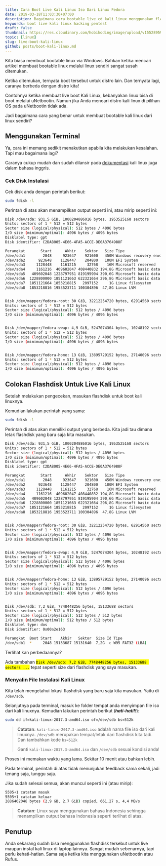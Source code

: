 ```yaml
---
title: Cara Boot Live Kali Linux Iso Dari Linux Fedora
date: 2019-03-18T11:03:30+07:00
description: Bagaimana cara bootable live cd kali linux menggunakan flashdisk di linux, cara membuat live iso kali linux di linux dengan benar, Bahkan ketika mencari artikel membuat bootable linux melalui linux sendiri sangat susah ditemukan
keywords: boot live kali linux hacking pentest
draft: false
thumbnail: https://res.cloudinary.com/hobikoding/image/upload/v1552895931/Kali/kali.jpg
topic: [linux]
slug: live-boot-kali-linux
github: posts/boot-kali-linux.md
---
```


Kita biasa membuat bootable linux via Windows. Bahkan ketika mencari artikel membuat bootable linux melalui linux sendiri sangat susah ditemukan.

Ketika ditemukan, ternyata boot tersebut untuk distro lain. Dan ternyata lagi, caranya berbeda dengan distro kita!

Contohnya ketika membuat live boot Kali Linux, kebanyakan linux bisa di boot melalui uNetbootin. Namun jika Anda mencari distro kali linux di pilihan OS pada uNetbootin tidak ada.

Jadi bagaimana cara yang benar untuk membuat bootable kali linux dari linux sendiri?

## Menggunakan Terminal

Ya, cara ini memang sedikit menakutkan apabila kita melakukan kesalahan. Tapi mau bagaimana lagi?

Caranya cukup mudah dan sudah dilansir pada [dokumentasi](https://docs.kali.org/downloading/kali-linux-live-usb-install) kali linux juga dalam bahasa inggris.

### Cek Disk Instalasi

Cek disk anda dengan perintah berikut:

```bash
sudo fdisk -l
```

Perintah di atas akan menampilkan output seperti ini, atau mirip seperti ini:

```bash
Disk /dev/sda: 931,5 GiB, 1000204886016 bytes, 1953525168 sectors
Units: sectors of 1 * 512 = 512 bytes
Sector size (logical/physical): 512 bytes / 4096 bytes
I/O size (minimum/optimal): 4096 bytes / 4096 bytes
Disklabel type: gpt
Disk identifier: C2DAB005-4E66-4FA5-ACCE-DE0A3764988F

Perangkat       Start      Akhir    Sektor   Size Tipe
/dev/sda1        2048     923647    921600   450M Windows recovery environment
/dev/sda2      923648    1128447    204800   100M EFI System
/dev/sda3     1128448    1161215     32768    16M Microsoft reserved
/dev/sda4     1161216  409602047 408440832 194,8G Microsoft basic data
/dev/sda5   409602048 1228797951 819195904 390,6G Microsoft basic data
/dev/sda6  1228800000 1851121663 622321664 296,8G Microsoft basic data
/dev/sda7  1851121664 1853218815   2097152     1G Linux filesystem
/dev/sda8  1853218816 1953523711 100304896  47,8G Linux LVM


Disk /dev/mapper/fedora-root: 30 GiB, 32212254720 bytes, 62914560 sectors
Units: sectors of 1 * 512 = 512 bytes
Sector size (logical/physical): 512 bytes / 4096 bytes
I/O size (minimum/optimal): 4096 bytes / 4096 bytes


Disk /dev/mapper/fedora-swap: 4,9 GiB, 5247074304 bytes, 10248192 sectors
Units: sectors of 1 * 512 = 512 bytes
Sector size (logical/physical): 512 bytes / 4096 bytes
I/O size (minimum/optimal): 4096 bytes / 4096 bytes


Disk /dev/mapper/fedora-home: 13 GiB, 13895729152 bytes, 27140096 sectors
Units: sectors of 1 * 512 = 512 bytes
Sector size (logical/physical): 512 bytes / 4096 bytes
I/O size (minimum/optimal): 4096 bytes / 4096 bytes
```

## Colokan Flashdisk Untuk Live Kali Linux

Setelah melakukan pengecekan, masukan flashdisk untuk boot kali linuxnya.

Kemudian lakukan perintah yang sama:

```bash
sudo fdisk -l
```

Perintah di atas akan memiliki output yang berbeda. Kita jadi tau dimana letak flashdisk yang baru saja kita masukan.

```bash
Disk /dev/sda: 931,5 GiB, 1000204886016 bytes, 1953525168 sectors
Units: sectors of 1 * 512 = 512 bytes
Sector size (logical/physical): 512 bytes / 4096 bytes
I/O size (minimum/optimal): 4096 bytes / 4096 bytes
Disklabel type: gpt
Disk identifier: C2DAB005-4E66-4FA5-ACCE-DE0A3764988F

Perangkat       Start      Akhir    Sektor   Size Tipe
/dev/sda1        2048     923647    921600   450M Windows recovery environment
/dev/sda2      923648    1128447    204800   100M EFI System
/dev/sda3     1128448    1161215     32768    16M Microsoft reserved
/dev/sda4     1161216  409602047 408440832 194,8G Microsoft basic data
/dev/sda5   409602048 1228797951 819195904 390,6G Microsoft basic data
/dev/sda6  1228800000 1851121663 622321664 296,8G Microsoft basic data
/dev/sda7  1851121664 1853218815   2097152     1G Linux filesystem
/dev/sda8  1853218816 1953523711 100304896  47,8G Linux LVM


Disk /dev/mapper/fedora-root: 30 GiB, 32212254720 bytes, 62914560 sectors
Units: sectors of 1 * 512 = 512 bytes
Sector size (logical/physical): 512 bytes / 4096 bytes
I/O size (minimum/optimal): 4096 bytes / 4096 bytes


Disk /dev/mapper/fedora-swap: 4,9 GiB, 5247074304 bytes, 10248192 sectors
Units: sectors of 1 * 512 = 512 bytes
Sector size (logical/physical): 512 bytes / 4096 bytes
I/O size (minimum/optimal): 4096 bytes / 4096 bytes


Disk /dev/mapper/fedora-home: 13 GiB, 13895729152 bytes, 27140096 sectors
Units: sectors of 1 * 512 = 512 bytes
Sector size (logical/physical): 512 bytes / 4096 bytes
I/O size (minimum/optimal): 4096 bytes / 4096 bytes


Disk /dev/sdb: 7,2 GiB, 7748448256 bytes, 15133688 sectors
Units: sectors of 1 * 512 = 512 bytes
Sector size (logical/physical): 512 bytes / 512 bytes
I/O size (minimum/optimal): 512 bytes / 512 bytes
Disklabel type: dos
Disk identifier: 0x00a2e163

Perangkat  Boot Start    Akhir   Sektor  Size Id Tipe
/dev/sdb1  *     2048 15133687 15131640  7,2G  c W95 FAT32 (LBA)
```

Terlihat kan perbedaannya?

Ada tambahan <mark>`Disk /dev/sdb: 7,2 GiB, 7748448256 bytes, 15133688 sectors ...`</mark> tepat seperti size dari flashdisk yang saya masukan.

### Menyalin File Instalasi Kali Linux

Kita telah mengetahui lokasi flashdisk yang baru saja kita masukan. Yaitu di `/dev/sdb`.

Selanjutnya pada terminal, masuk ke folder tempat anda menyimpan file iso dari kali linuxnya. Kemudian lakukan perintah berikut (**_hati-hati!!_**):

```bash
sudo dd if=kali-linux-2017.3-amd64.iso of=/dev/sdb bs=512k
```

>**Catatan:** `kali-linux-2017.3-amd64.iso` adalah nama file iso dari kali linuxnya. `/dev/sdb` merupakan tempat/letak dari flashdisk kita tadi. Dan tambahkan kode `bs=512k`
>
>Ganti `kali-linux-2017.3-amd64.iso` dan `/dev/sdb` sesuai kondisi anda!

Proses ini memakan waktu yang lama. Sekitar 10 menit atau bahkan lebih.

Pada terminal, perintah di atas tidak menunjukan feedback sama sekali, jadi tenang saja, tunggu saja.

Jika sudah selesai semua, akan muncul seperti ini (atau mirip):

```bash
5505+1 catatan masuk
5505+1 catatan keluar
2886402048 bytes (2,9 GB, 2,7 GiB) copied, 661,27 s, 4,4 MB/s
```

>**Catatan:** Linux saya menggunakan bahasa Indonesia sehingga menampilkan output bahasa Indonesia seperti terlihat di atas.

## Penutup

Anda sekarang sudah bisa menggunakan flashdisk tersebut untuk live maupun instal kali linux di laptop lainnya. Sangat mudah sebenarnya, tapi perlu kehati-hatian. Sama saja ketika kita menggunakan uNetbootin atau Rufus.